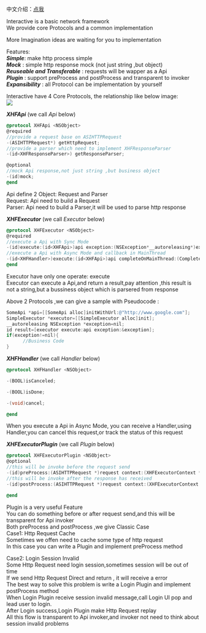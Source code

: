 中文介绍：<a href="http://xuhengfei.com/notebook/2013/08/interactive" target="_blank">点我</a>


Interactive is a basic network framework  
We provide core Protocols and a common implementation  

More Imagination ideas are waiting for you to implementation

Features:  
***Simple***: make http process simple  
***Mock*** : simple http response mock (not just string ,but object)  
***Reuseable and Transferable*** : requests will be wapper as a Api  
***Plugin*** : support preProcess and postProcess and transparent to invoker  
***Expansibility*** : all Protocol can be implementation by yourself  


Interactive have 4 Core Protocols, the relationship like below image:    
<img src="http://xuhengfei.com/assets/images/interaceive/protocols.png" />

***XHFApi*** (we call *Api* below)  
```objective-c
@protocol XHFApi <NSObject>
@required
//provide a request base on ASIHTTPRequest  
-(ASIHTTPRequest*) getHttpRequest;
//provide a parser which need to implement XHFResponseParser
-(id<XHFResponseParser>) getResponseParser;

@optional
//mock Api response,not just string ,but business object
-(id)mock;
@end
```
Api define 2 Object: Request and Parser  
Request:  Api need to build a Request  
Parser: Api need to build a Parser,it will be used to parse http response  

***XHFExecutor*** (we call *Executor* below)  
```objective-c
@protocol XHFExecutor <NSObject>
@required
//execute a Api with Sync Mode
-(id)execute:(id<XHFApi>)api exception:(NSException*__autoreleasing*)exception;
//execute a Api with Async Mode and callback in MainThread
-(id<XHFHandler>)execute:(id<XHFApi>)api completeOnMainThread:(CompleteCallback)callback;
@end
```
Executor have only one operate: execute  
Executor can execute a Api,and return a result,pay attention ,this result is not a string,but a bussiness object which is parsered from response  

Above 2 Protocols ,we can give a sample with Pseudocode :  
```objective-c
SomeApi *api=[[SomeApi alloc]initWithUrl:@"http://www.google.com"];
SimpleExecutor *executor=[[SimpleExecutor alloc]init];
__autoreleasing NSException *exception=nil;
id result=[executor execute:api exception:&exception];
if(exception!=nil){
      //Business Code
}
```

***XHFHandler*** (we call *Handler* below)  
```objective-c
@protocol XHFHandler <NSObject>

-(BOOL)isCanceled;

-(BOOL)isDone;

-(void)cancel;

@end
```
When you execute a Api in Async Mode, you can receive a Handler,using Handler,you can cancel this request,or track the status of this request  

***XHFExecutorPlugin*** (we call *Plugin* below)  
```objective-c
@protocol XHFExecutorPlugin <NSObject>
@optional
//this will be invoke before the request send
-(id)preProcess:(ASIHTTPRequest *)request context:(XHFExecutorContext *)context api:(id<XHFApi>)api;
//this will be invoke after the response has received
-(id)postProcess:(ASIHTTPRequest *)request context:(XHFExecutorContext *)context api:(id<XHFApi>)api;

@end
```
Plugin is a very useful Feature  
You can do something before or after request send,and this will be transparent for Api invoker  
Both preProcess and postProcess ,we give Classic Case  
Case1: Http Request Cache  
Sometimes we offen need to cache some type of http request  
In this case you can write a Plugin and implement preProcess method 

Case2: Login Session Invalid  
Some Http Request need login session,sometimes session will be out of time  
If we send Http Request Direct and return , it will receive a error  
The best way to solve this problem is write a Login Plugin and implement postProcess method  
When Login Plugin receive session invalid message,call Login UI pop and lead user to login.  
After Login success,Login Plugin make Http Request replay  
All this flow is transparent to Api invoker,and invoker not need to think about session invalid problems  



